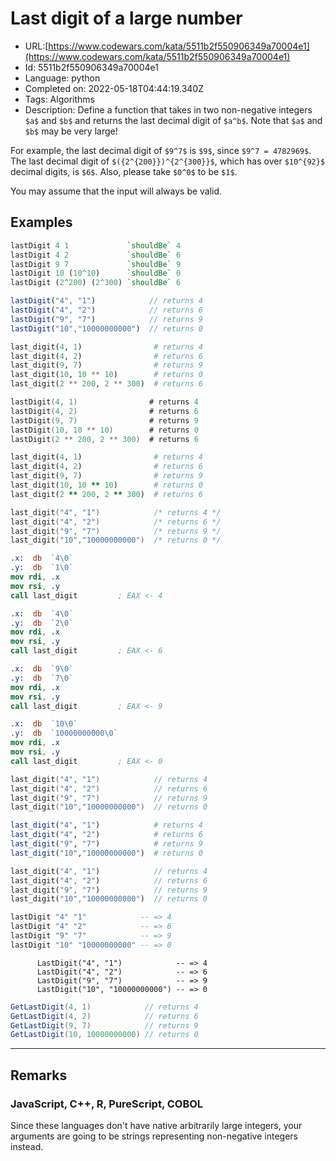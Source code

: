 # Last digit of a large number

 - URL:[https://www.codewars.com/kata/5511b2f550906349a70004e1](https://www.codewars.com/kata/5511b2f550906349a70004e1)
 - Id: 5511b2f550906349a70004e1
 - Language: python
 - Completed on: 2022-05-18T04:44:19.340Z
 - Tags: Algorithms
 - Description:
Define a function that takes in two non-negative integers `$a$` and `$b$` and returns the last decimal digit of `$a^b$`. Note that `$a$` and `$b$` may be very large!

For example, the last decimal digit of `$9^7$` is `$9$`, since `$9^7 = 4782969$`.  The last decimal digit of `$({2^{200}})^{2^{300}}$`, which has over `$10^{92}$` decimal digits, is `$6$`.  Also, please take `$0^0$` to be `$1$`.

You may assume that the input will always be valid.

## Examples

```haskell
lastDigit 4 1             `shouldBe` 4
lastDigit 4 2             `shouldBe` 6
lastDigit 9 7             `shouldBe` 9
lastDigit 10 (10^10)      `shouldBe` 0
lastDigit (2^200) (2^300) `shouldBe` 6
```
```javascript
lastDigit("4", "1")            // returns 4
lastDigit("4", "2")            // returns 6
lastDigit("9", "7")            // returns 9    
lastDigit("10","10000000000")  // returns 0
```
```python
last_digit(4, 1)                # returns 4
last_digit(4, 2)                # returns 6
last_digit(9, 7)                # returns 9
last_digit(10, 10 ** 10)        # returns 0
last_digit(2 ** 200, 2 ** 300)  # returns 6
```
```kotlin
lastDigit(4, 1)                # returns 4
lastDigit(4, 2)                # returns 6
lastDigit(9, 7)                # returns 9
lastDigit(10, 10 ** 10)        # returns 0
lastDigit(2 ** 200, 2 ** 300)  # returns 6
```
```ruby
last_digit(4, 1)                # returns 4
last_digit(4, 2)                # returns 6
last_digit(9, 7)                # returns 9
last_digit(10, 10 ** 10)        # returns 0
last_digit(2 ** 200, 2 ** 300)  # returns 6
```
```c
last_digit("4", "1")            /* returns 4 */
last_digit("4", "2")            /* returns 6 */
last_digit("9", "7")            /* returns 9 */ 
last_digit("10","10000000000")  /* returns 0 */
```
```nasm
.x:  db  `4\0`
.y:  db  `1\0`
mov rdi, .x
mov rsi, .y
call last_digit         ; EAX <- 4

.x:  db  `4\0`
.y:  db  `2\0`
mov rdi, .x
mov rsi, .y
call last_digit         ; EAX <- 6

.x:  db  `9\0`
.y:  db  `7\0`
mov rdi, .x
mov rsi, .y
call last_digit         ; EAX <- 9

.x:  db  `10\0`
.y:  db  `10000000000\0`
mov rdi, .x
mov rsi, .y
call last_digit         ; EAX <- 0
```
```cpp
last_digit("4", "1")            // returns 4
last_digit("4", "2")            // returns 6
last_digit("9", "7")            // returns 9    
last_digit("10","10000000000")  // returns 0
```
```r
last_digit("4", "1")            # returns 4
last_digit("4", "2")            # returns 6
last_digit("9", "7")            # returns 9    
last_digit("10","10000000000")  # returns 0
```
```rust
last_digit("4", "1")            // returns 4
last_digit("4", "2")            // returns 6
last_digit("9", "7")            // returns 9    
last_digit("10","10000000000")  // returns 0
```
```purescript
lastDigit "4" "1"            -- => 4
lastDigit "4" "2"            -- => 6
lastDigit "9" "7"            -- => 9
lastDigit "10" "10000000000" -- => 0
```
```cobol
      LastDigit("4", "1")            -- => 4
      LastDigit("4", "2")            -- => 6
      LastDigit("9", "7")            -- => 9
      LastDigit("10", "10000000000") -- => 0
```
```csharp
GetLastDigit(4, 1)            // returns 4
GetLastDigit(4, 2)            // returns 6
GetLastDigit(9, 7)            // returns 9    
GetLastDigit(10, 10000000000) // returns 0
```

___

## Remarks

### JavaScript, C++, R, PureScript, COBOL

Since these languages don't have native arbitrarily large integers, your arguments are going to be strings representing non-negative integers instead.

